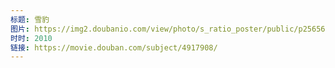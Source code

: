 ```yaml
---
标题: 雪豹
图片: https://img2.doubanio.com/view/photo/s_ratio_poster/public/p2565646341.jpg
时时: 2010
链接: https://movie.douban.com/subject/4917908/
---
```

